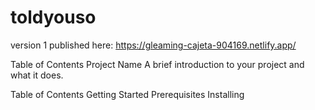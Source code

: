 # toldyouso

version 1 published here: https://gleaming-cajeta-904169.netlify.app/



Table of Contents
Project Name
A brief introduction to your project and what it does.

Table of Contents
Getting Started
Prerequisites
Installing
